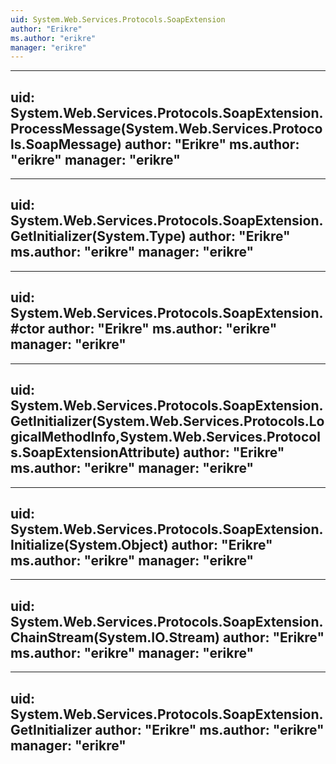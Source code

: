 ```yaml
---
uid: System.Web.Services.Protocols.SoapExtension
author: "Erikre"
ms.author: "erikre"
manager: "erikre"
---
```


---
uid: System.Web.Services.Protocols.SoapExtension.ProcessMessage(System.Web.Services.Protocols.SoapMessage)
author: "Erikre"
ms.author: "erikre"
manager: "erikre"
---

---
uid: System.Web.Services.Protocols.SoapExtension.GetInitializer(System.Type)
author: "Erikre"
ms.author: "erikre"
manager: "erikre"
---

---
uid: System.Web.Services.Protocols.SoapExtension.#ctor
author: "Erikre"
ms.author: "erikre"
manager: "erikre"
---

---
uid: System.Web.Services.Protocols.SoapExtension.GetInitializer(System.Web.Services.Protocols.LogicalMethodInfo,System.Web.Services.Protocols.SoapExtensionAttribute)
author: "Erikre"
ms.author: "erikre"
manager: "erikre"
---

---
uid: System.Web.Services.Protocols.SoapExtension.Initialize(System.Object)
author: "Erikre"
ms.author: "erikre"
manager: "erikre"
---

---
uid: System.Web.Services.Protocols.SoapExtension.ChainStream(System.IO.Stream)
author: "Erikre"
ms.author: "erikre"
manager: "erikre"
---

---
uid: System.Web.Services.Protocols.SoapExtension.GetInitializer
author: "Erikre"
ms.author: "erikre"
manager: "erikre"
---
